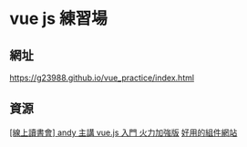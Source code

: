 vue js 練習場=================================網址----------------https://g23988.github.io/vue_practice/index.html資源
--------------------------
[\[線上讀書會\] andy 主講 vue.js 入門 火力加強版](https://www.youtube.com/watch?v=-rOATJ2nuMg)
[好用的組件網站](http://element.eleme.io/#/zh-CN/component/installation)
